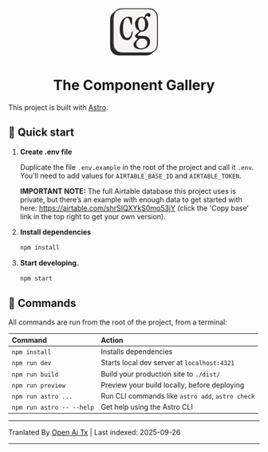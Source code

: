 <p align="center">
  <a href="https://component.gallery">
    <img alt="" src="https://github.com/inbn/component-gallery/raw/main/public/favicon-96x96.png" width="96" />
  </a>
</p>
<h1 align="center">
  The Component Gallery
</h1>

This project is built with [Astro](https://astro.build/).

## 🚀 Quick start

1. **Create .env file**

   Duplicate the file `.env.example` in the root of the project and call it `.env`. You'll need to add values for `AIRTABLE_BASE_ID` and `AIRTABLE_TOKEN`.

   **IMPORTANT NOTE:** The full Airtable database this project uses is private, but there’s an example with enough data to get started with here: https://airtable.com/shrSIQXYkS0mo53jY (click the 'Copy base' link in the top right to get your own version).

1. **Install dependencies**

   ```sh
   npm install
   ```
1. **Start developing.**


   ```sh
   npm start
   ```

## 🧞 Commands

All commands are run from the root of the project, from a terminal:

| Command                   | Action                                           |
| :------------------------ | :----------------------------------------------- |
| `npm install`             | Installs dependencies                            |
| `npm run dev`             | Starts local dev server at `localhost:4321`      |
| `npm run build`           | Build your production site to `./dist/`          |
| `npm run preview`         | Preview your build locally, before deploying     |
| `npm run astro ...`       | Run CLI commands like `astro add`, `astro check` |
| `npm run astro -- --help` | Get help using the Astro CLI                     |



---


Tranlated By [Open Ai Tx](https://github.com/OpenAiTx/OpenAiTx) | Last indexed: 2025-09-26


---